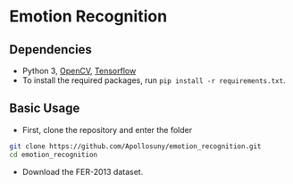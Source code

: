 # Emotion Recognition 

## Dependencies

* Python 3, [OpenCV](https://opencv.org/), [Tensorflow](https://www.tensorflow.org/)
* To install the required packages, run `pip install -r requirements.txt`.

## Basic Usage

* First, clone the repository and enter the folder

```bash
git clone https://github.com/Apollosuny/emotion_recognition.git
cd emotion_recognition
```

* Download the FER-2013 dataset.